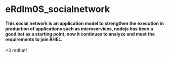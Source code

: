 # eRdlm0S_socialnetwork
#### This social network is an application model to strengthen the execution in production of applications such as microservices, nodejs has been a good bet as a starting point, now it continues to analyze and meet the requirements to join RHEL.


<3 redhat!

